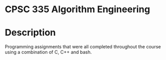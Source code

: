 # CPSC 335 Algorithm Engineering

# Description

Programming assignments that were all completed throughout the course using a combination of C, C++ and bash. 

